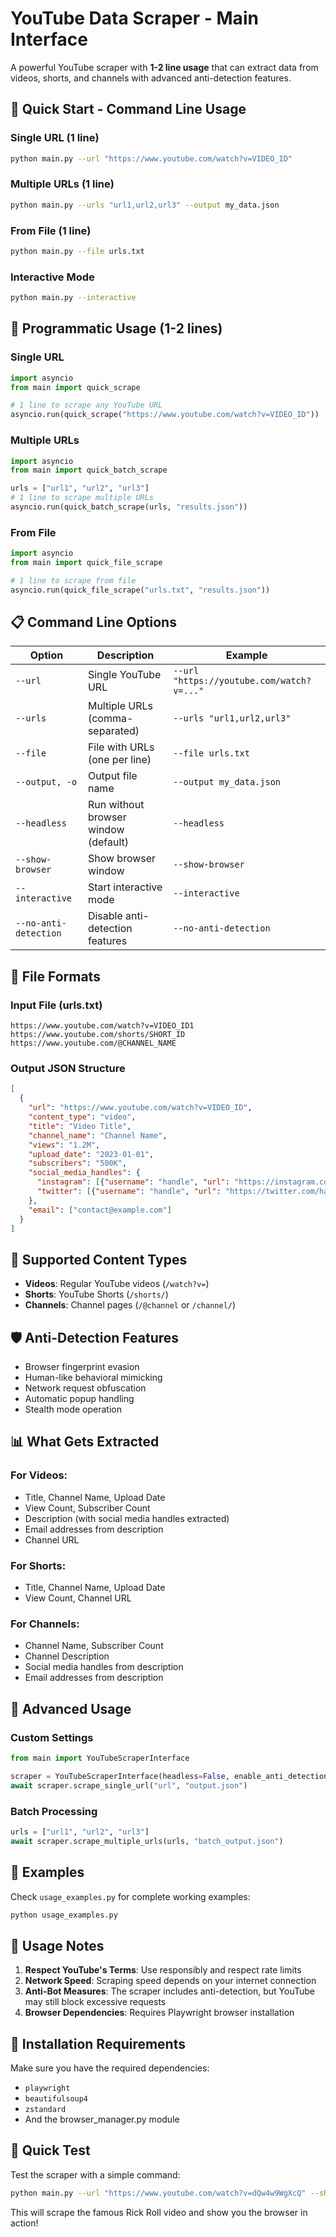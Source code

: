 # YouTube Data Scraper - Main Interface

A powerful YouTube scraper with **1-2 line usage** that can extract data from videos, shorts, and channels with advanced anti-detection features.

## 🚀 Quick Start - Command Line Usage

### Single URL (1 line)
```bash
python main.py --url "https://www.youtube.com/watch?v=VIDEO_ID"
```

### Multiple URLs (1 line)
```bash
python main.py --urls "url1,url2,url3" --output my_data.json
```

### From File (1 line)
```bash
python main.py --file urls.txt
```

### Interactive Mode
```bash
python main.py --interactive
```

## 🐍 Programmatic Usage (1-2 lines)

### Single URL
```python
import asyncio
from main import quick_scrape

# 1 line to scrape any YouTube URL
asyncio.run(quick_scrape("https://www.youtube.com/watch?v=VIDEO_ID"))
```

### Multiple URLs
```python
import asyncio
from main import quick_batch_scrape

urls = ["url1", "url2", "url3"]
# 1 line to scrape multiple URLs
asyncio.run(quick_batch_scrape(urls, "results.json"))
```

### From File
```python
import asyncio
from main import quick_file_scrape

# 1 line to scrape from file
asyncio.run(quick_file_scrape("urls.txt", "results.json"))
```

## 📋 Command Line Options

| Option | Description | Example |
|--------|-------------|---------|
| `--url` | Single YouTube URL | `--url "https://youtube.com/watch?v=..."` |
| `--urls` | Multiple URLs (comma-separated) | `--urls "url1,url2,url3"` |
| `--file` | File with URLs (one per line) | `--file urls.txt` |
| `--output, -o` | Output file name | `--output my_data.json` |
| `--headless` | Run without browser window (default) | `--headless` |
| `--show-browser` | Show browser window | `--show-browser` |
| `--interactive` | Start interactive mode | `--interactive` |
| `--no-anti-detection` | Disable anti-detection features | `--no-anti-detection` |

## 📁 File Formats

### Input File (urls.txt)
```
https://www.youtube.com/watch?v=VIDEO_ID1
https://www.youtube.com/shorts/SHORT_ID
https://www.youtube.com/@CHANNEL_NAME
```

### Output JSON Structure
```json
[
  {
    "url": "https://www.youtube.com/watch?v=VIDEO_ID",
    "content_type": "video",
    "title": "Video Title",
    "channel_name": "Channel Name",
    "views": "1.2M",
    "upload_date": "2023-01-01",
    "subscribers": "500K",
    "social_media_handles": {
      "instagram": [{"username": "handle", "url": "https://instagram.com/handle"}],
      "twitter": [{"username": "handle", "url": "https://twitter.com/handle"}]
    },
    "email": ["contact@example.com"]
  }
]
```

## 🎯 Supported Content Types

- **Videos**: Regular YouTube videos (`/watch?v=`)
- **Shorts**: YouTube Shorts (`/shorts/`)
- **Channels**: Channel pages (`/@channel` or `/channel/`)

## 🛡️ Anti-Detection Features

- Browser fingerprint evasion
- Human-like behavioral mimicking
- Network request obfuscation
- Automatic popup handling
- Stealth mode operation

## 📊 What Gets Extracted

### For Videos:
- Title, Channel Name, Upload Date
- View Count, Subscriber Count
- Description (with social media handles extracted)
- Email addresses from description
- Channel URL

### For Shorts:
- Title, Channel Name, Upload Date
- View Count, Channel URL

### For Channels:
- Channel Name, Subscriber Count
- Channel Description
- Social media handles from description
- Email addresses from description

## 🔧 Advanced Usage

### Custom Settings
```python
from main import YouTubeScraperInterface

scraper = YouTubeScraperInterface(headless=False, enable_anti_detection=True)
await scraper.scrape_single_url("url", "output.json")
```

### Batch Processing
```python
urls = ["url1", "url2", "url3"]
await scraper.scrape_multiple_urls(urls, "batch_output.json")
```

## 📝 Examples

Check `usage_examples.py` for complete working examples:

```bash
python usage_examples.py
```

## 🚨 Usage Notes

1. **Respect YouTube's Terms**: Use responsibly and respect rate limits
2. **Network Speed**: Scraping speed depends on your internet connection
3. **Anti-Bot Measures**: The scraper includes anti-detection, but YouTube may still block excessive requests
4. **Browser Dependencies**: Requires Playwright browser installation

## 🔧 Installation Requirements

Make sure you have the required dependencies:
- `playwright`
- `beautifulsoup4`
- `zstandard`
- And the browser_manager.py module

## 🎉 Quick Test

Test the scraper with a simple command:

```bash
python main.py --url "https://www.youtube.com/watch?v=dQw4w9WgXcQ" --show-browser
```

This will scrape the famous Rick Roll video and show you the browser in action!